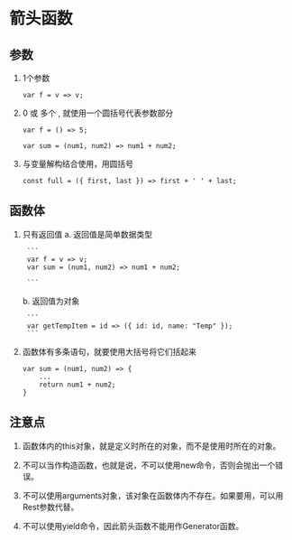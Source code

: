 # 箭头函数

## 参数
1. 1个参数

	```
	var f = v => v;
	```
2. 0 或 多个 , 就使用一个圆括号代表参数部分

	```
	var f = () => 5;
	
	var sum = (num1, num2) => num1 + num2;			
	```
3. 与变量解构结合使用，用圆括号

	```
	const full = ({ first, last }) => first + ' ' + last;
	```
	
## 函数体

1. 只有返回值
	a. 返回值是简单数据类型
	
		```
		var f = v => v;
		var sum = (num1, num2) => num1 + num2;
		
		```
	b. 返回值为对象
	
		```
		var getTempItem = id => ({ id: id, name: "Temp" });
		```
	
2. 函数体有多条语句，就要使用大括号将它们括起来

	```
	var sum = (num1, num2) => { 
		...
		return num1 + num2; 
	}
	```
	
## 注意点
1. 函数体内的this对象，就是定义时所在的对象，而不是使用时所在的对象。

2. 不可以当作构造函数，也就是说，不可以使用new命令，否则会抛出一个错误。

3. 不可以使用arguments对象，该对象在函数体内不存在。如果要用，可以用Rest参数代替。

4. 不可以使用yield命令，因此箭头函数不能用作Generator函数。